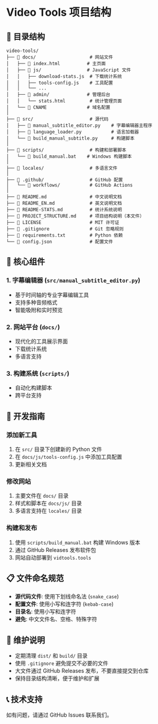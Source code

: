 # Video Tools 项目结构

## 📁 目录结构

```
video-tools/
├── 📁 docs/                    # 网站文件
│   ├── 📄 index.html          # 主页面
│   ├── 📁 js/                 # JavaScript 文件
│   │   ├── download-stats.js  # 下载统计系统
│   │   ├── tools-config.js    # 工具配置
│   │   └── ...
│   ├── 📁 admin/              # 管理后台
│   │   └── stats.html         # 统计管理页面
│   └── 📄 CNAME               # 域名配置
│
├── 📁 src/                     # 源代码
│   ├── 📄 manual_subtitle_editor.py    # 字幕编辑器主程序
│   ├── 📄 language_loader.py           # 语言加载器
│   └── 📄 build_manual_subtitle.py     # 构建脚本
│
├── 📁 scripts/                 # 构建和部署脚本
│   └── 📄 build_manual.bat    # Windows 构建脚本
│
├── 📁 locales/                 # 多语言文件
│
├── 📁 .github/                 # GitHub 配置
│   └── 📁 workflows/           # GitHub Actions
│
├── 📄 README.md                # 中文说明文档
├── 📄 README_EN.md             # 英文说明文档
├── 📄 README-STATS.md          # 统计系统说明
├── 📄 PROJECT_STRUCTURE.md     # 项目结构说明（本文件）
├── 📄 LICENSE                  # MIT 许可证
├── 📄 .gitignore               # Git 忽略规则
├── 📄 requirements.txt         # Python 依赖
└── 📄 config.json              # 配置文件
```

## 🎯 核心组件

### 1. 字幕编辑器 (`src/manual_subtitle_editor.py`)
- 基于时间轴的专业字幕编辑工具
- 支持多种音频格式
- 智能吸附和实时预览

### 2. 网站平台 (`docs/`)
- 现代化的工具展示界面
- 下载统计系统
- 多语言支持

### 3. 构建系统 (`scripts/`)
- 自动化构建脚本
- 跨平台支持

## 🚀 开发指南

### 添加新工具
1. 在 `src/` 目录下创建新的 Python 文件
2. 在 `docs/js/tools-config.js` 中添加工具配置
3. 更新相关文档

### 修改网站
1. 主要文件在 `docs/` 目录
2. 样式和脚本在 `docs/js/` 目录
3. 多语言支持在 `locales/` 目录

### 构建和发布
1. 使用 `scripts/build_manual.bat` 构建 Windows 版本
2. 通过 GitHub Releases 发布软件包
3. 网站自动部署到 `vidtools.tools`

## 📋 文件命名规范

- **源代码文件**: 使用下划线命名法 (`snake_case`)
- **配置文件**: 使用小写和连字符 (`kebab-case`)
- **目录名**: 使用小写和连字符
- **避免**: 中文文件名、空格、特殊字符

## 🔧 维护说明

- 定期清理 `dist/` 和 `build/` 目录
- 使用 `.gitignore` 避免提交不必要的文件
- 大文件通过 GitHub Releases 发布，不要直接提交到仓库
- 保持目录结构清晰，便于维护和扩展

## 📞 技术支持

如有问题，请通过 GitHub Issues 联系我们。
